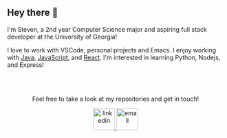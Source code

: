 ## Hey there 👋

I'm Steven, a 2nd year Computer Science major and aspiring full stack developer at the University of Georgia!

I love to work with VSCode, personal projects and Emacs. I enjoy working with [Java](https://www.java.com),
[JavaScript](https://www.javascript.com), and [React](https://reactjs.org). I'm interested in learning Python, Nodejs, and Express!



<div align="center">
    </br>
    </br>
    <p>Feel free to take a look at my repositories and get in touch!</p>
    <a href="https://www.linkedin.com/in/steven-tran-26735b206">
      <img
    src="https://cdn-icons-png.flaticon.com/512/174/174857.png"
    alt="linkedin"
       width="50"
       height="50"
  />
  </a>
    <a href="mailto:stevenntran@outlook.com"><img src="https://img.icons8.com/color/96/000000/gmail.png" alt="email" width="50" height="50" /></a>
  
</div>

